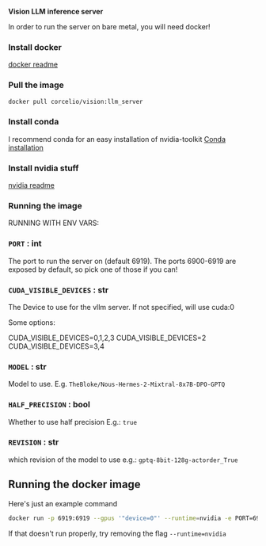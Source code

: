 **Vision LLM inference server**

In order to run the server on bare metal, you will need docker!

### Install docker
[docker readme](../../docs/install_docker.md)

### Pull the image
```bash
docker pull corcelio/vision:llm_server
```
### Install conda
I recommend conda for an easy installation of nvidia-toolkit
[Conda installation](../../docs/install_conda.md)

### Install nvidia stuff
[nvidia readme](../../docs/install_nvidia_stuff.md)

### Running the image

RUNNING WITH ENV VARS:

### `PORT` : int 
The port to run the server on (default 6919). The ports 6900-6919 are exposed by default, so pick one of those if you can!

### `CUDA_VISIBLE_DEVICES` : str
The Device to use for the vllm server. If not specified, will use cuda:0

Some options:

CUDA_VISIBLE_DEVICES=0,1,2,3
CUDA_VISIBLE_DEVICES=2
CUDA_VISIBLE_DEVICES=3,4

### `MODEL` : str
Model to use. E.g. `TheBloke/Nous-Hermes-2-Mixtral-8x7B-DPO-GPTQ`

### `HALF_PRECISION` : bool
Whether to use half precision E.g.: `true`

### `REVISION` : str
which revision of the model to use e.g.: `gptq-8bit-128g-actorder_True`


## Running the docker image

Here's just an example command
```bash
docker run -p 6919:6919 --gpus '"device=0"' --runtime=nvidia -e PORT=6919 -e MODEL=TheBloke/Nous-Hermes-2-Mixtral-8x7B-DPO-GPTQ -e HALF_PRECISION=true -e REVISION=gptq-8bit-128g-actorder_True -e CUDA_VISIBLE_DEVICES=0 corcelio/vision:llm_server
```

If that doesn't run properly, try removing the flag
`--runtime=nvidia`

